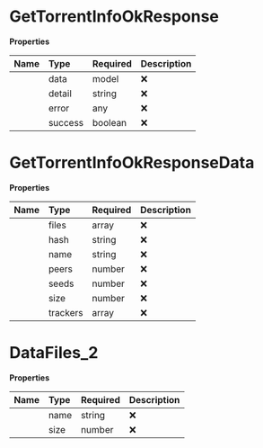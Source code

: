 # GetTorrentInfoOkResponse



**Properties**

| Name | Type | Required | Description |
| :-------- | :----------| :----------| :----------|
    | data | model | ❌ |  |
    | detail | string | ❌ |  |
    | error | any | ❌ |  |
    | success | boolean | ❌ |  |

# GetTorrentInfoOkResponseData



**Properties**

| Name | Type | Required | Description |
| :-------- | :----------| :----------| :----------|
    | files | array | ❌ |  |
    | hash | string | ❌ |  |
    | name | string | ❌ |  |
    | peers | number | ❌ |  |
    | seeds | number | ❌ |  |
    | size | number | ❌ |  |
    | trackers | array | ❌ |  |

# DataFiles_2



**Properties**

| Name | Type | Required | Description |
| :-------- | :----------| :----------| :----------|
    | name | string | ❌ |  |
    | size | number | ❌ |  |




